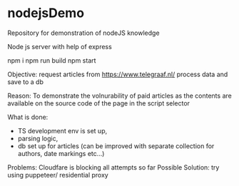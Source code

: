 # nodejsDemo

Repository for demonstration of nodeJS knowledge

Node js server with help of express

npm i 
npm run build
npm start



Objective: request articles from https://www.telegraaf.nl/ process data and save to a db

Reason: To demonstrate the volnurability of paid articles as the contents are available on the source code of the page in the script selector

What is done:

- TS development env is set up,
- parsing logic,
- db set up for articles (can be improved with separate collection for authors, date markings etc...)

Problems: Cloudfare is blocking all attempts so far
Possible Solution: try using puppeteer/ residential proxy

